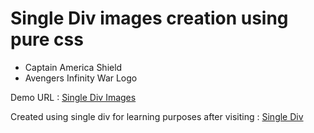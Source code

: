# Single Div images creation using pure css
* Captain America Shield
* Avengers Infinity War Logo

Demo URL : [Single Div Images](https://htmlpreview.github.io/?https://github.com/sidonkar/Single-Div-Images/blob/master/index.html)

Created using single div for learning purposes after visiting : [Single Div](https://a.singlediv.com)

